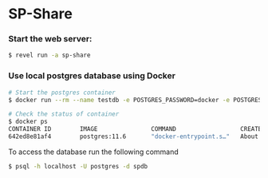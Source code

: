 # SP-Share

### Start the web server:

```bash
$ revel run -a sp-share
```

### Use local postgres database using Docker

```bash
# Start the postgres container 
$ docker run --rm --name testdb -e POSTGRES_PASSWORD=docker -e POSTGRES_DB=spdb -d -p 5432:5432 postgres:11.6

# Check the status of container
$ docker ps
CONTAINER ID        IMAGE               COMMAND                  CREATED              STATUS              PORTS                    NAMES
642ed8e81af4        postgres:11.6       "docker-entrypoint.s…"   About a minute ago   Up About a minute   0.0.0.0:5432->5432/tcp   testdb
```
To access the database run the following command
```bash
$ psql -h localhost -U postgres -d spdb
```
